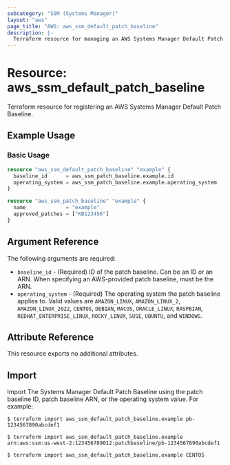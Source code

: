 ```yaml
---
subcategory: "SSM (Systems Manager)"
layout: "aws"
page_title: "AWS: aws_ssm_default_patch_baseline"
description: |-
  Terraform resource for managing an AWS Systems Manager Default Patch Baseline.
---
```


# Resource: aws_ssm_default_patch_baseline

Terraform resource for registering an AWS Systems Manager Default Patch Baseline.

## Example Usage

### Basic Usage

```terraform
resource "aws_ssm_default_patch_baseline" "example" {
  baseline_id      = aws_ssm_patch_baseline.example.id
  operating_system = aws_ssm_patch_baseline.example.operating_system
}

resource "aws_ssm_patch_baseline" "example" {
  name             = "example"
  approved_patches = ["KB123456"]
}
```

## Argument Reference

The following arguments are required:

* `baseline_id` - (Required) ID of the patch baseline.
  Can be an ID or an ARN.
  When specifying an AWS-provided patch baseline, must be the ARN.
* `operating_system` - (Required) The operating system the patch baseline applies to.
  Valid values are
  `AMAZON_LINUX`,
  `AMAZON_LINUX_2`,
  `AMAZON_LINUX_2022`,
  `CENTOS`,
  `DEBIAN`,
  `MACOS`,
  `ORACLE_LINUX`,
  `RASPBIAN`,
  `REDHAT_ENTERPRISE_LINUX`,
  `ROCKY_LINUX`,
  `SUSE`,
  `UBUNTU`, and
  `WINDOWS`.

## Attribute Reference

This resource exports no additional attributes.

## Import

Import The Systems Manager Default Patch Baseline using the patch baseline ID, patch baseline ARN, or the operating system value. For example:

```
$ terraform import aws_ssm_default_patch_baseline.example pb-1234567890abcdef1
```

```
$ terraform import aws_ssm_default_patch_baseline.example arn:aws:ssm:us-west-2:123456789012:patchbaseline/pb-1234567890abcdef1
```

```
$ terraform import aws_ssm_default_patch_baseline.example CENTOS
```
